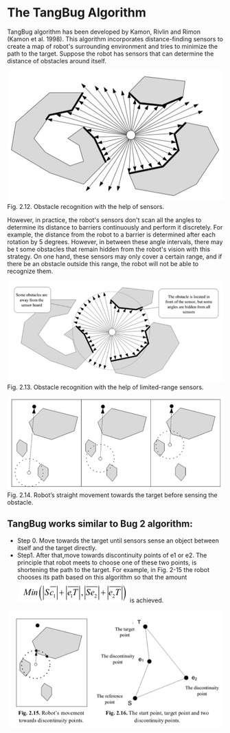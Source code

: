 # The TangBug Algorithm

TangBug algorithm has been developed by Kamon, Rivlin and Rimon (Kamon et al. 1998). This algorithm incorporates distance-finding sensors to create a map of robot's surrounding environment and tries to minimize the path to the target. Suppose the robot has sensors that can determine the distance of obstacles around itself.

![](./img/Fig212.png)
Fig. 2.12. Obstacle recognition with the help of sensors.

However, in practice, the robot's sensors don't scan all the angles to determine its distance to barriers continuously and perform it discretely. For example, the distance from the robot to a barrier is determined after each rotation by 5 degrees. However, in between these angle intervals, there may be t some obstacles that remain hidden from the robot's vision with this strategy. On one hand, these sensors may only cover a certain range, and if there be an obstacle
outside this range, the robot will not be able to recognize them.

![](./img/Fig213.png)
Fig. 2.13. Obstacle recognition with the help of limited-range sensors.

![](./img/Fig214.png)
Fig. 2.14. Robot’s straight movement towards the target before sensing the obstacle.

## TangBug works similar to Bug 2 algorithm:
* Step 0. 
Move towards the target until sensors sense an object between itself and the target directly.
* Step1.
After that,move towards discontinuity points of e1 or e2. The principle that robot meets to choose one of these two points, is shortening the path to the target. For example, in Fig. 2-15 the robot chooses its path based on this algorithm so that the amount ![](./img/formula.png) is achieved.

![](./img/Fig215Fig216.png)

